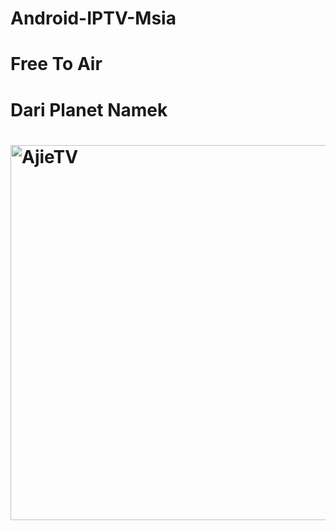 # Android-IPTV-Msia

#
# Free To Air

# Dari Planet Namek

# <img src="https://raw.githubusercontent.com/suaji/Android-IPTV-Msia/refs/heads/main/Screenshot.png" width="600px" align="center" alt="AjieTV"/>